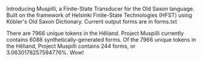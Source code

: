 Introducing Muspilli, a Finite-State Transducer for the Old Saxon language.
Built on the framework of Helsinki Finite-State Technologies (HFST) using Köbler's Old Saxon Dictionary.
Current output forms are in forms.txt


There are 7966 unique tokens in the Hêliand.
Project Muspilli currently contains 6088 synthetically-generated forms.
Of the 7966 unique tokens in the Hêliand, Project Muspilli contains 244 forms, or 3.0630178257594776%. Wow!
